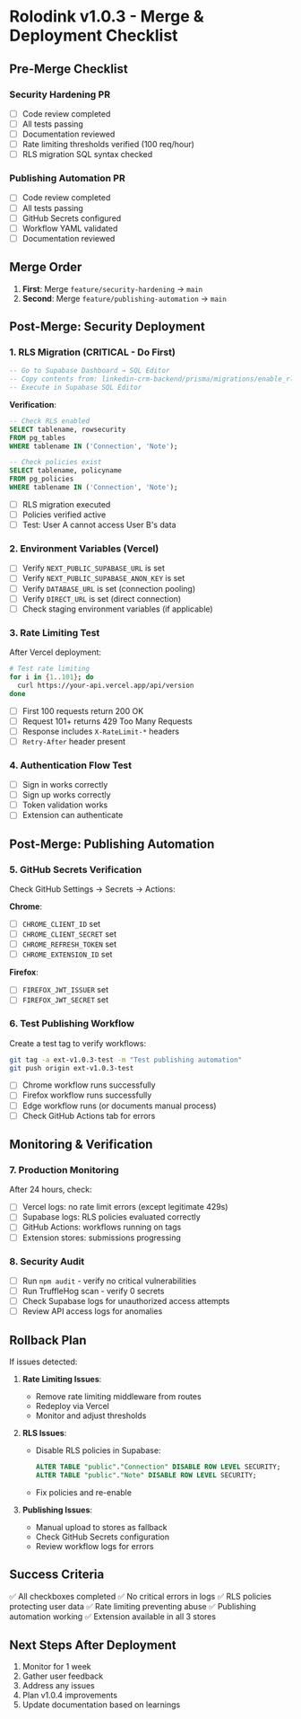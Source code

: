 # Rolodink v1.0.3 - Merge & Deployment Checklist

## Pre-Merge Checklist

### Security Hardening PR
- [ ] Code review completed
- [ ] All tests passing
- [ ] Documentation reviewed
- [ ] Rate limiting thresholds verified (100 req/hour)
- [ ] RLS migration SQL syntax checked

### Publishing Automation PR
- [ ] Code review completed
- [ ] All tests passing
- [ ] GitHub Secrets configured
- [ ] Workflow YAML validated
- [ ] Documentation reviewed

## Merge Order

1. **First**: Merge `feature/security-hardening` → `main`
2. **Second**: Merge `feature/publishing-automation` → `main`

## Post-Merge: Security Deployment

### 1. RLS Migration (CRITICAL - Do First)
```sql
-- Go to Supabase Dashboard → SQL Editor
-- Copy contents from: linkedin-crm-backend/prisma/migrations/enable_rls.sql
-- Execute in Supabase SQL Editor
```

**Verification**:
```sql
-- Check RLS enabled
SELECT tablename, rowsecurity 
FROM pg_tables 
WHERE tablename IN ('Connection', 'Note');

-- Check policies exist
SELECT tablename, policyname 
FROM pg_policies 
WHERE tablename IN ('Connection', 'Note');
```

- [ ] RLS migration executed
- [ ] Policies verified active
- [ ] Test: User A cannot access User B's data

### 2. Environment Variables (Vercel)
- [ ] Verify `NEXT_PUBLIC_SUPABASE_URL` is set
- [ ] Verify `NEXT_PUBLIC_SUPABASE_ANON_KEY` is set
- [ ] Verify `DATABASE_URL` is set (connection pooling)
- [ ] Verify `DIRECT_URL` is set (direct connection)
- [ ] Check staging environment variables (if applicable)

### 3. Rate Limiting Test
After Vercel deployment:
```bash
# Test rate limiting
for i in {1..101}; do
  curl https://your-api.vercel.app/api/version
done
```

- [ ] First 100 requests return 200 OK
- [ ] Request 101+ returns 429 Too Many Requests
- [ ] Response includes `X-RateLimit-*` headers
- [ ] `Retry-After` header present

### 4. Authentication Flow Test
- [ ] Sign in works correctly
- [ ] Sign up works correctly
- [ ] Token validation works
- [ ] Extension can authenticate

## Post-Merge: Publishing Automation

### 5. GitHub Secrets Verification
Check GitHub Settings → Secrets → Actions:

**Chrome**:
- [ ] `CHROME_CLIENT_ID` set
- [ ] `CHROME_CLIENT_SECRET` set
- [ ] `CHROME_REFRESH_TOKEN` set
- [ ] `CHROME_EXTENSION_ID` set

**Firefox**:
- [ ] `FIREFOX_JWT_ISSUER` set
- [ ] `FIREFOX_JWT_SECRET` set

### 6. Test Publishing Workflow
Create a test tag to verify workflows:
```bash
git tag -a ext-v1.0.3-test -m "Test publishing automation"
git push origin ext-v1.0.3-test
```

- [ ] Chrome workflow runs successfully
- [ ] Firefox workflow runs successfully
- [ ] Edge workflow runs (or documents manual process)
- [ ] Check GitHub Actions tab for errors

## Monitoring & Verification

### 7. Production Monitoring
After 24 hours, check:
- [ ] Vercel logs: no rate limit errors (except legitimate 429s)
- [ ] Supabase logs: RLS policies evaluated correctly
- [ ] GitHub Actions: workflows running on tags
- [ ] Extension stores: submissions progressing

### 8. Security Audit
- [ ] Run `npm audit` - verify no critical vulnerabilities
- [ ] Run TruffleHog scan - verify 0 secrets
- [ ] Check Supabase logs for unauthorized access attempts
- [ ] Review API access logs for anomalies

## Rollback Plan

If issues detected:

1. **Rate Limiting Issues**:
   - Remove rate limiting middleware from routes
   - Redeploy via Vercel
   - Monitor and adjust thresholds

2. **RLS Issues**:
   - Disable RLS policies in Supabase:
     ```sql
     ALTER TABLE "public"."Connection" DISABLE ROW LEVEL SECURITY;
     ALTER TABLE "public"."Note" DISABLE ROW LEVEL SECURITY;
     ```
   - Fix policies and re-enable

3. **Publishing Issues**:
   - Manual upload to stores as fallback
   - Check GitHub Secrets configuration
   - Review workflow logs for errors

## Success Criteria

✅ All checkboxes completed
✅ No critical errors in logs
✅ RLS policies protecting user data
✅ Rate limiting preventing abuse
✅ Publishing automation working
✅ Extension available in all 3 stores

## Next Steps After Deployment

1. Monitor for 1 week
2. Gather user feedback
3. Address any issues
4. Plan v1.0.4 improvements
5. Update documentation based on learnings

